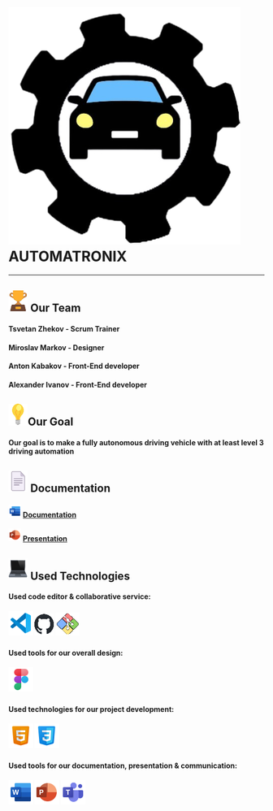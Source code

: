 #  <img src= "images/README.MD_images/logo_white.png" alt="team logo"> AUTOMATRONIX
<hr>

 ## <img src= "images/README.MD_images/trophy_icon.png" alt="trophy icon"> Our Team
 
#### Tsvetan Zhekov - Scrum Trainer
#### Miroslav Markov - Designer
#### Anton Kabakov - Front-End developer
#### Alexander Ivanov - Front-End developer

## <img src= "images/README.MD_images/light-bulb_icon.png" alt="light bulb">Our Goal

#### Our goal is to make a fully autonomous driving vehicle with at least level 3 driving automation   

## <img src= "images/README.MD_images/Document_icon.png" alt="Document icon"> Documentation

#### <img src= "images/README.MD_images/Word_logo.png" alt="word logo"> [Documentation](Documentation/Automatronix_documentation.docx)
#### <img src= "images/README.MD_images/Powerpoint_logo.png" alt="powerpoint logo"> [Presentation](Documentation/Automatronix_presentation.pptx)

## <img src= "images/README.MD_images/laptop_icon.png" alt="laptop icon"> Used Technologies

#### Used code editor & collaborative service:
##### <img src= "images/README.MD_images/Visual_Studio_Code_logo.png" alt="Visual Studio Code logo"> <img src= "images/README.MD_images/github_logo.png" alt="github logo"> <img src= "images/README.MD_images/Git_logo.png" alt="Git logo">
#### Used tools for our overall design:
##### <img src= "images/README.MD_images/Figma_logo.png" alt="figma logo">
#### Used technologies for our project development:
##### <img src= "images/README.MD_images/HTML_icon.png" alt="HTML icon"> <img src= "images/README.MD_images/CSS_icon.png" alt="CSS icon">
#### Used tools for our documentation, presentation & communication:
##### <img src= "images/README.MD_images/Word_logo_big.png" alt="word logo"> <img src= "images/README.MD_images/Powerpoint_logo_big.png" alt="powerpoint logo"> <img src= "images/README.MD_images/Microsoft_teams_logo.png" alt="microsoft teams logo">
